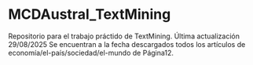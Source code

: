 # MCDAustral_TextMining
Repositorio para el trabajo práctido de TextMining. 
Última actualización 29/08/2025
Se encuentran a la fecha descargados todos los artículos de economía/el-país/sociedad/el-mundo de Página12.
